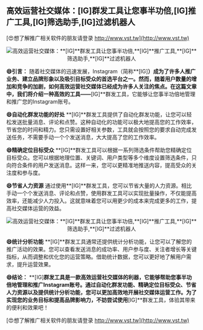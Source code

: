 ## **高效运营社交媒体：**[IG]**群发工具让您事半功倍,**[IG]**推广工具,**[IG]**筛选助手,**[IG]**过滤机器人**

[😍想了解推广相关软件的朋友请登录 http://www.vst.tw](http://www.vst.tw)

 <center><img src="https://vst.tw/MP4/tuiguang/png/4.png" alt="高效运营社交媒体：**[IG]**群发工具让您事半功倍,**[IG]**推广工具,**[IG]**筛选助手,**[IG]**过滤机器人"></center>

**😄引言：**
随着社交媒体的迅速发展，Instagram（简称**[IG]**）成为了许多人推广业务、建立品牌形象以及吸引目标受众的首选平台之一。然而，随着用户数量的增加和竞争的加剧，如何高效运营社交媒体已经成为许多人关注的焦点。在这篇文章中，我们将介绍一种高效的工具——**[IG]**群发工具，它能够让您事半功倍地管理和推广您的Instagram账号。

**😄自动化群发功能的好处**
**[IG]**群发工具提供了自动化群发功能，让您可以轻松发送批量消息、评论和点赞。这种自动化的功能可以极大地提高您的工作效率，节省您的时间和精力。您只需设置好相关参数，工具就会按照您的要求自动完成发送任务，不需要手动一个个发送消息，大大提高了您的工作效率。

**😄精确定位目标受众**
**[IG]**群发工具可以根据一系列筛选条件帮助您精确定位目标受众。您可以根据地理位置、关键词、用户类型等多个维度设置筛选条件，只向符合条件的用户发送消息。这样一来，您可以更精准地推送内容，提高受众的关注度和参与度。

**😄节省人力资源**
通过使用**[IG]**群发工具，您可以节省大量的人力资源。相比手动一个个发送消息、评论和点赞，使用群发工具可以实现批量操作，不仅能提高效率，还能减少人力投入。这就意味着您可以用更少的成本来完成更多的工作，提高社交媒体运营的效益。

 <center><img src="https://vst.tw/MP4/tuiguang/png/1.png" alt="高效运营社交媒体：**[IG]**群发工具让您事半功倍,**[IG]**推广工具,**[IG]**筛选助手,**[IG]**过滤机器人"></center>

**😄统计分析功能**
**[IG]**群发工具通常还提供统计分析功能，让您可以了解您的推广活动的效果。您可以查看发送消息的成功率、用户参与度、关注者增长等关键指标，从而调整和优化您的运营策略。借助统计数据，您可以更好地了解用户需求，提升运营效果。

**😄结论：**
**[IG]**群发工具是一款高效运营社交媒体的利器，它能够帮助您事半功倍地管理和推广Instagram账号。通过自动化群发功能、精确定位目标受众、节省人力资源以及提供统计分析功能，您可以更加高效地开展社交媒体运营工作。为了实现您的业务目标和提高品牌影响力，不妨尝试使用**[IG]**群发工具，体验其带来的便利和效果吧！

[😍想了解推广相关软件的朋友请登录 http://www.vst.tw](http://www.vst.tw)



